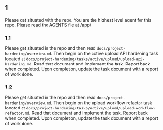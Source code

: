 ## 1

Please get situated with the repo. You are the highest level agent for this repo. Please read the AGENTS file at /app/

### 1.1

Please get situated in the repo and then read `docs/project-hardening/overview.md`. Then begin on the active upload API hardening task located at `docs/project-hardening/tasks/active/upload/upload-api-hardening.md`. Read that document and implement the task. Report back when completed. Upon completion, update the task document with a report of work done.

### 1.2

Please get situated in the repo and then read `docs/project-hardening/overview.md`. Then begin on the upload workflow refactor task located at `docs/project-hardening/tasks/active/upload/upload-workflow-refactor.md`. Read that document and implement the task. Report back when completed. Upon completion, update the task document with a report of work done.
